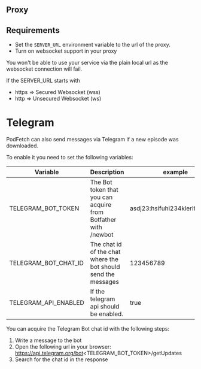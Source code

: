 ## Proxy

## Requirements
- Set the  `SERVER_URL` environment variable to the url of the proxy.
- Turn on websocket support in your proxy

You won't be able to use your service via the plain local url as the websocket connection will fail.

If the SERVER_URL starts with
- https => Secured Websocket (wss)
- http => Unsecured Websocket (ws)

# Telegram

PodFetch can also send messages via Telegram if a new episode was downloaded.

To enable it you need to set the following variables:

| Variable             | Description                                                    | example                          |
|----------------------|----------------------------------------------------------------|----------------------------------|
| TELEGRAM_BOT_TOKEN   | The Bot token that you can acquire from Botfather with /newbot | asdj23:hsifuhi234klerlf...sadasd |
| TELEGRAM_BOT_CHAT_ID | The chat id of the chat where the bot should send the messages | 123456789                        |
| TELEGRAM_API_ENABLED | If the telegram api should be enabled.                         | true                             |

You can acquire the Telegram Bot chat id with the following steps:
1. Write a message to the bot
2. Open the following url in your browser: https://api.telegram.org/bot<TELEGRAM_BOT_TOKEN>/getUpdates
3. Search for the chat id in the response